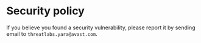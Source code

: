 # Security policy

If you believe you found a security vulnerability, please report it by sending email to `threatlabs.yara@avast.com`.
